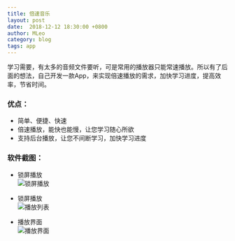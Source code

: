 ```yaml
---
title: 倍速音乐
layout: post
date:  2018-12-12 18:30:00 +0800
author: MLeo
category: blog
tags: app
---
```


学习需要，有太多的音频文件要听，可是常用的播放器只能常速播放。所以有了后面的想法，自己开发一款App，来实现倍速播放的需求，加快学习进度，提高效率，节省时间。

### 优点：

* 简单、便捷、快速
* 倍速播放，能快也能慢，让您学习随心所欲
* 支持后台播放，让您不间断学习，加快学习进度

### 软件截图：

- 锁屏播放  
![锁屏播放](http://images.ichochy.com/IMG_1.PNG) 

- 锁屏播放  
![播放列表](http://images.ichochy.com/IMG_2.PNG) 

- 播放界面  
![播放界面](http://images.ichochy.com/IMG_3.PNG)
